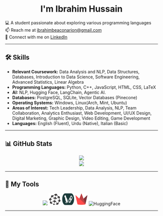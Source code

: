 <h1 align="center">I'm Ibrahim Hussain</h1>

  💻 A student passionate about exploring various programming languages  
📫 Reach me at ibrahimbeaconarion@gmail.com  
🔗 Connect with me on [LinkedIn](https://www.linkedin.com/in/ibrahim-hussain-1084ba255) <br>

---

## 🛠️ Skills

- <strong>Relevant Coursework:</strong> Data Analysis and NLP, Data Structures, Databases, Introduction to Data Science, Software Engineering, Advanced Statistics, Linear Algebra
- <strong>Programming Languages:</strong> Python, C++, JavaScript, HTML, CSS, LaTeX
- <strong>AI:</strong> NLP, Hugging Face, LangChain, Agentic AI.
- <strong>Databases:</strong> PostgreSQL, SQLite, Vector Databases (Pinecone)
- <strong>Operating Systems:</strong> Windows, Linux(Arch, Mint, Ubuntu)
- <strong>Areas of Interest:</strong> Tech Leadership, Data Analysis, NLP, Team Collaboration, Analytics Enthusiast, Web Development, UI/UX Design, Digital Marketing, Graphic Design, Video Editing, Game Development
- <strong>Languages:</strong> English (Fluent), Urdu (Native), Italian (Basic)

---

## 📊 GitHub Stats

<p align="center">
  <img src="https://github-readme-stats.vercel.app/api?username=ib-hussain&show_icons=true&theme=tokyonight" />
  <br>
  <img src="https://github-readme-stats.vercel.app/api/top-langs/?username=ib-hussain&layout=compact&theme=tokyonight" />
</p>

---

## 🔧 My Tools

<p align="center">
  <img src="https://skillicons.dev/icons?i=python,cpp,flask,js,html,css,github,git,vscode,latex,linux,ubuntu,sqlite,postgres" />
  <img src="pictures/pinecone1.png" alt="Pinecone" width="40" height="40" />
  <img src="pictures/langchain1.png" alt="LangChain" width="40" height="40" />
  <img src="pictures/streamlit1.png" alt="LangChain" width="40" height="40" />
  <img src="https://huggingface.co/front/assets/huggingface_logo-noborder.svg" alt="HuggingFace" width="40" height="40" />
</p>


---

<!-- ## 📈 Contribution Graph -->

<!-- <p align="center"> -->
<!--   <img src="https://github-readme-activity-graph.vercel.app/graph?username=ib-hussain&theme=github-compact" alt="GitHub Contribution Graph" /> -->
<!-- </p> -->
<!-- --- -->

